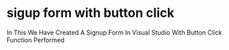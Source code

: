 # sigup form with button click
 In This We Have Created A Signup Form In Visual Studio With Button Click Function Performed
